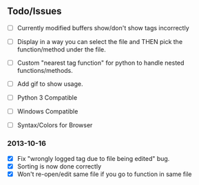 
## Todo/Issues
- [ ] Currently modified buffers show/don't show tags incorrectly
- [ ] Display in a way you can select the file and THEN pick the function/method under the file.
- [ ] Custom "nearest tag function" for python to handle nested functions/methods.
- [ ] Add gif to show usage.
- [ ] Python 3 Compatible
- [ ] Windows Compatible
- [ ] Syntax/Colors for Browser 


### 2013-10-16
- [x] Fix "wrongly logged tag due to file being edited" bug.
- [x] Sorting is now done correctly
- [x] Won't re-open/edit same file if you go to function in same file
